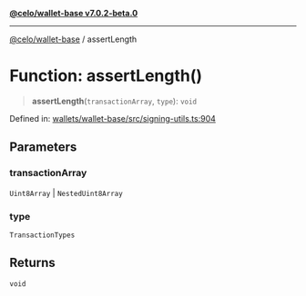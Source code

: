 [**@celo/wallet-base v7.0.2-beta.0**](../README.md)

***

[@celo/wallet-base](../README.md) / assertLength

# Function: assertLength()

> **assertLength**(`transactionArray`, `type`): `void`

Defined in: [wallets/wallet-base/src/signing-utils.ts:904](https://github.com/celo-org/developer-tooling/blob/master/packages/sdk/wallets/wallet-base/src/signing-utils.ts#L904)

## Parameters

### transactionArray

`Uint8Array` | `NestedUint8Array`

### type

`TransactionTypes`

## Returns

`void`
